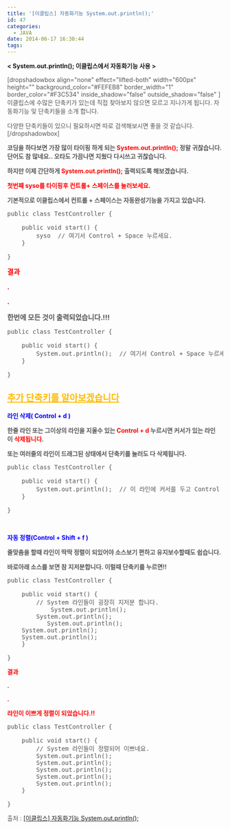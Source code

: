 ```yaml
---
title: '[이클립스] 자동화기능 System.out.println();'
id: 47
categories:
  - JAVA
date: 2014-06-17 16:30:44
tags:
---
```


**&lt; System.out.println(); 이클립스에서 자동화기능 사용 &gt;**

<div class="txc-textbox" style="color: #555555;">

[dropshadowbox align="none" effect="lifted-both" width="600px" height="" background_color="#FEFEB8" border_width="1" border_color="#F3C534" inside_shadow="false" outside_shadow="false" ]이클립스에 수많은 단축키가 있는데 직접 찾아보지 않으면 모르고 지나가게 됩니다. 자동화기능 및 단축키들을 소개 합니다.

다양한 단축키들이 있으니 필요하시면 따로 검색해보시면 좋을 것 같습니다.[/dropshadowbox]

<!--more-->

**코딩을 하다보면 가장 많이 타이핑 하게 되는 <span style="color: #ff0000;">System.out.println();</span> 정말 귀찮습니다. 단어도 참 많네요.. 오타도 가끔나면 지웠다 다시쓰고 귀찮습니다.**

**하지만 이제 간단하게<span style="color: #ff0000;"> </span><span style="color: #ff0000;">System.out.println();</span> 출력되도록 해보겠습니다.**

**<span style="color: #ff0000;">첫번째 syso를 타이핑후 컨트롤+ 스페이스를 눌러보세요. </span>**

**기본적으로 이클립스에서 컨트롤 + 스페이스는 자동완성기능을 가지고 있습니다.**

<pre class="lang:java decode:true">public class TestController {

	public void start() {
		syso  // 여기서 Control + Space 누르세요.
	}

}</pre>

<span style="font-size: medium;">**<span style="color: #ff0000;">결과</span>**</span>

<span style="font-size: medium;">**<span style="color: #ff0000;">.</span>**</span>

<span style="font-size: medium;">**<span style="color: #ff0000;">.</span>**</span>

<span style="font-size: medium;">**한번에 모든 것이 출력되었습니다.!!!**</span>

<pre class="lang:java decode:true">public class TestController {

	public void start() {
		System.out.println();  // 여기서 Control + Space 누르세요.
	}

}</pre>

## **<span style="color: #ffbb00;"><span style="color: #ff0000;"><span style="text-decoration: underline;"><span style="color: #ffbb00; text-decoration: underline;">추가 단축키를 알아보겠습니다</span></span></span></span>**

**<span style="color: #0900ff;">라인 삭제( Control + d )</span>**

**한줄 라인 또는 그이상의 라인을 지울수 있는 <span style="color: #ff0000;">Control + d</span> 누르시면 커서가 있는 라인이 <span style="color: #ff0000;">삭제됩니다</span>.**

**또는 여러줄의 라인이 드래그된 상태에서 단축키를 눌러도 다 삭제됩니다.**

<pre class="lang:java decode:true">public class TestController {

	public void start() {
		System.out.println();  // 이 라인에 커서를 두고 Control + D
	}

}</pre>
&nbsp;

<span style="color: #0900ff;">**자동 정렬(Control + Shift + f )**</span>

**줄맞춤을 할때 라인이 딱딱 정렬이 되있어야 소스보기 편하고 유지보수할때도 쉽습니다.**

**바로아래 소스를 보면 참 지저분합니다. 이럴때 단축키를 누르면!!**

<pre class="lang:java decode:true">public class TestController {

	public void start() {
		// System 라인들이 굉장히 지저분 합니다.
			System.out.println();
		System.out.println();
		   System.out.println();
	System.out.println();
	System.out.println();
	}

}</pre>

<span style="color: #ff0000;">**결과**</span>

<span style="color: #ff0000;">**.**</span>

<span style="color: #ff0000;">**.**</span>

<span style="color: #ff0000;">**라인이 이쁘게 정렬이 되었습니다.!!**</span>

<pre class="lang:java decode:true">public class TestController {

	public void start() {
		// System 라인들이 정렬되어 이쁘네요.
		System.out.println();
		System.out.println();
		System.out.println();
		System.out.println();
		System.out.println();
	}

}</pre>
출처 : [[이클립스] 자동화기능 System.out.println();](http://dkatlf900.tistory.com/89)

</div>